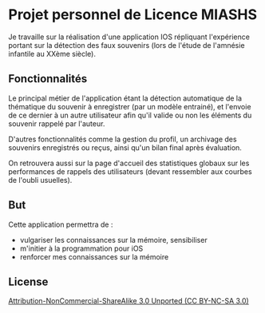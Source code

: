 # Projet personnel de Licence MIASHS

Je travaille sur la réalisation d'une application IOS répliquant l'expérience portant sur la détection des faux souvenirs (lors de l'étude de l'amnésie infantile au XXème siècle). 

## Fonctionnalités

Le principal métier de l'application étant la détection automatique de la thématique du souvenir à enregistrer (par un modèle entrainé), et l'envoie de ce dernier à un autre utilisateur afin qu'il valide ou non les éléments du souvenir rappelé par l'auteur.

D'autres fonctionnalités comme la gestion du profil, un archivage des souvenirs enregistrés ou reçus, ainsi qu'un bilan final après évaluation.

On retrouvera aussi sur la page d'accueil des statistiques globaux sur les performances de rappels des utilisateurs (devant ressembler aux courbes de l'oubli usuelles).

## But
Cette application permettra de :
- vulgariser les connaissances sur la mémoire, sensibiliser
- m'initier à la programmation pour iOS
- renforcer mes connaissances sur la mémoire
## License
[Attribution-NonCommercial-ShareAlike 3.0 Unported (CC BY-NC-SA 3.0)](https://creativecommons.org/licenses/by-nc-sa/3.0/)
